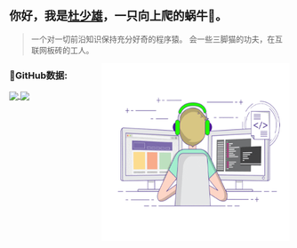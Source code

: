 ## 你好，我是<a href="shaoxiongdu.cn" target="_blank">杜少雄</a>，一只向上爬的蜗牛🐌。


> 一个对一切前沿知识保持充分好奇的程序猿。
> 会一些三脚猫的功夫，在互联网板砖的工人。

<img align="right" alt="Writing Code" src="https://raw.githubusercontent.com/shaoxiongdu/ShaoxiongDu/main/coding.gif"  width="338" height="320" />



### 🚩GitHub数据:

<a href="https://github-readme-stats.vercel.app/api?cache_seconds=1800&username=shaoxiongdu">
  <img align="center" src="https://github-readme-stats.vercel.app/api?hide_title=true&cache_seconds=1800&username=shaoxiongdu&hide_border=false&show_icons=true&include_all_commits=true&count_private=true&theme=buefy&locale=cn&line_height=20" />
</a>
<a href="https://github-readme-stats.vercel.app/api/top-langs/?layout=compact&username=shaoxiongdu">
  <img align="center" src="https://github-readme-stats.vercel.app/api/top-langs/?layout=compact&username=shaoxiongdu&hide_title=true&hide_border=false&line_height=20&theme=flag-india&locale=cn" />
</a>
